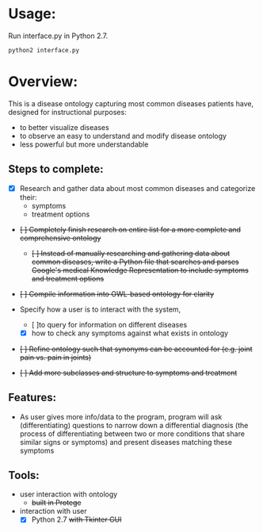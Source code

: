 # Usage:
Run interface.py in Python 2.7.
```
python2 interface.py
```


# Overview:

This is a disease ontology capturing most common diseases patients have, designed for instructional purposes:
- to better visualize diseases
- to observe an easy to understand and modify disease ontology
- less powerful but more understandable

## Steps to complete:
- [x] Research and gather data about most common diseases and categorize their:
  - symptoms
  - treatment options
- ~~[ ] Completely finish research on entire list for a more complete and comprehensive ontology~~
  - ~~[ ] Instead of manually researching and gathering data about common diseases, write a Python file that searches and parses Google's medical Knowledge Representation to include symptoms and treatment options~~

- ~~[ ] Compile information into OWL-based ontology for clarity~~
- Specify how a user is to interact with the system,
  - [ ]to query for information on different diseases
  - [x] how to check any symptoms against what exists in ontology
- ~~[ ] Refine ontology such that synonyms can be accounted for (e.g. joint pain vs. pain in joints)~~
- ~~[ ] Add more subclasses and structure to symptoms and treatment~~
## Features:
- As user gives more info/data to the program, program will ask (differentiating) questions to narrow down a differential diagnosis (the process of differentiating between two or more conditions that share similar signs or symptoms) and present diseases matching these symptoms

## Tools:
- user interaction with ontology
  - ~~built in Protege~~
- interaction with user
  - [x] Python 2.7 ~~with Tkinter GUI~~
